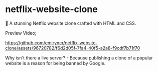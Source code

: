 # netflix-website-clone
🎥 A stunning Netflix website clone crafted with HTML and CSS. 

Preview Video; 

https://github.com/emiryncr/netflix-website-clone/assets/96720782/f6d2d05f-7fa4-40f5-a2a8-f9cdf7b71f70


Why isn't there a live server? - Because publishing a clone of a popular website is a reason for being banned by Google.
